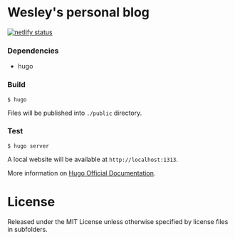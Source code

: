 # Wesley's personal blog

[![netlify status](https://api.netlify.com/api/v1/badges/2ef94a5a-c9b8-4376-bf1b-9e1aea1cb6bf/deploy-status)](https://app.netlify.com/sites/wesleyjrz/deploys)

### Dependencies

- hugo

### Build

```
$ hugo
```

Files will be published into `./public` directory.

### Test

```
$ hugo server
```

A local website will be available at `http://localhost:1313`.

More information on [Hugo Official Documentation](https://gohugo.io/documentation).

# License

Released under the MIT License unless otherwise specified by license files in subfolders.
